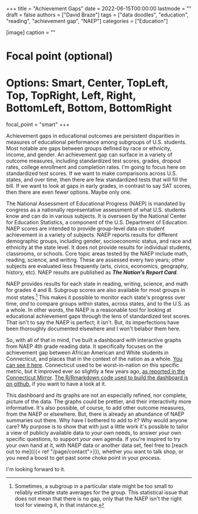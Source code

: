 +++
title = "Achievement Gaps"
date = 2022-06-15T00:00:00
lastmode = ""
draft = false
authors = ["David Braze"]
tags = ["data doodles", "education", "reading", "achievement gap", "NAEP"]
categories = ["Education"]

[image]
  caption = ""
  # Focal point (optional)
  # Options: Smart, Center, TopLeft, Top, TopRight, Left, Right, BottomLeft, Bottom, BottomRight
  focal_point = "smart"
+++

Achievement gaps in educational outcomes are persistent disparities in measures of educational performance among subgroups of U.S. students. Most notable are gaps between groups defined by race or ethnicity, income, and gender. An achievement gap can surface in a variety of outcome measures, including standardized test scores, grades, dropout rates, college enrollment and completion rates. I'm going to focus here on standardized test scores. If we want to make comparisons across U.S. states, and over time, then there are few standardized tests that will fill the bill. If we want to look at gaps in early grades, in contrast to say SAT scores, then there are even fewer options. Maybe only one.

The National Assessment of Educational Progress (NAEP) is mandated by congress as a nationally representative assessment of what U.S. students know and can do in various subjects. It is overseen by the National Center for Education Statistics, a component of the U.S. Department of Education. NAEP scores are intended to provide group-level data on student achievement in a variety of subjects. NAEP reports results for different demographic groups, including gender, socioeconomic status, and race and ethnicity at the state level. It does not provide results for individual students, classrooms, or schools. Core topic areas tested by the NAEP include math, reading, science, and writing. These are assessed every two years; other subjects are evaluated less frequently (arts, civics, economics, geography, history, etc). NAEP results are published as ***The Nation's Report Card***.

NAEP provides results for each state in reading, writing, science, and math for grades 4 and 8. Subgroup scores are also available for most groups in most states.[^1] This makes it possible to monitor each state's progress over time, *and* to compare groups within states, across states, and to the U.S. as a whole. In other words, the NAEP is a reasonable tool for looking at educational achievement gaps through the lens of standardized test scores. That isn't to say the NAEP is perfect; it isn't. But, its imperfections have been thoroughly documented elsewhere and I won't belabor them here.

So, with all of that in mind, I've built a dashboard with interactive graphs from NAEP 4th grade reading data. It specifically focuses on the achievement gap between African American and White students in Connecticut, and places that in the context of the nation as a whole.  [You can see it here](https://davebraze.github.io/ct-achievement-gap/). Connecticut used to be worst-in-nation on this specific metric, but it improved ever so slightly a few years ago, [as reported in the Connecticut Mirror](https://ctmirror.org/2013/11/08/nations-report-card-ct-continues-show-largest-achievement-gap/). [The R/Rmarkdown code used to build the dashboard is on github](https://github.com/davebraze/ct-achievement-gap), if you want to have a look at it. 

This dashboard and its graphs are not an especially refined, nor complete, picture of the data. The graphs could be prettier, and their interactivity more informative. It's also possible, of course, to add other outcome measures, from the NAEP or elsewhere. But, there is already an abundance of NAEP summaries out there. Why have I bothered to add to it? Why would anyone care? My purpose is to show that with just a little work it's possible to tailor a view of publicly available data to *your* own needs, to answer *your* own specific questions, to support *your* own agenda. If you're inspired to try your own hand at it, with NAEP data or another data set, feel free to [reach out to me]({{< ref "/page/contact">}}), whether you want to talk shop, or you need a boost to get past some choke point in your process. 

I'm looking forward to it. 


[^1]: Sometimes, a subgroup in a particular state might be too small to reliably estimate state averages for the group. This statistical issue that does not mean that there is no gap, only that the NAEP isn't the right tool for viewing it, in that instance. 
